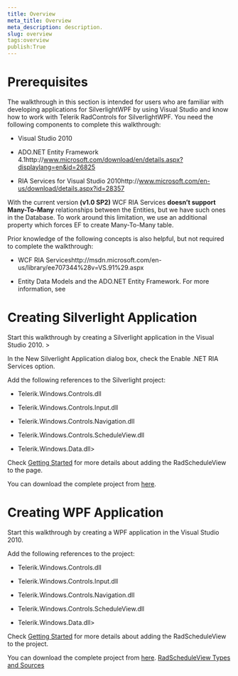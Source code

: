 ```yaml
---
title: Overview
meta_title: Overview
meta_description: description.
slug: overview
tags:overview
publish:True
---
```



# Prerequisites

The walkthrough in this section is intended for users who are familiar with developing applications for SilverlightWPF by using Visual Studio and know how to work with Telerik RadControls for SilverlightWPF. You need the following components to complete this walkthrough:

* Visual Studio 2010

* ADO.NET Entity Framework 4.1http://www.microsoft.com/download/en/details.aspx?displaylang=en&id=26825

* RIA Services for Visual Studio 2010http://www.microsoft.com/en-us/download/details.aspx?id=28357



With the current version __(v1.0 SP2)__ WCF RIA Services __doesn’t support Many-To-Many__  relationships between the Entities, but we have such ones in the Database. To work around this limitation, we use an additional property which forces EF to create 
Many-To-Many table.
      	

Prior knowledge of the following concepts is also helpful, but not required to complete the walkthrough:

* WCF RIA Serviceshttp://msdn.microsoft.com/en-us/library/ee707344%28v=VS.91%29.aspx

* Entity Data Models and the ADO.NET Entity Framework. For more information, see 
      		

# Creating Silverlight Application

Start this walkthrough by creating a Silverlight application in the Visual Studio 2010.
	>

In the New Silverlight Application dialog box, check the Enable .NET RIA Services option.

Add the following references to the Silverlight project:

* Telerik.Windows.Controls.dll

* Telerik.Windows.Controls.Input.dll

* Telerik.Windows.Controls.Navigation.dll

* Telerik.Windows.Controls.ScheduleView.dll

* Telerik.Windows.Data.dll>

Check [Getting Started]({{slug:getting-started}}) for more details about adding the RadScheduleView to the page.

You can download the complete project from 
        [here](http://www.telerik.com/community/code-library/silverlight/scheduleview/binding-to-database-example.aspx).
        

# Creating WPF Application

Start this walkthrough by creating a WPF application in the Visual Studio 2010.
	

Add the following references to the project:

* Telerik.Windows.Controls.dll

* Telerik.Windows.Controls.Input.dll

* Telerik.Windows.Controls.Navigation.dll

* Telerik.Windows.Controls.ScheduleView.dll

* Telerik.Windows.Data.dll>

Check [Getting Started]({{slug:getting-started}}) for more details about adding the RadScheduleView to the project.

You can download the complete project from 
        [here](http://www.telerik.com/community/code-library/wpf/scheduleview/binding-to-database-example.aspx).
        [RadScheduleView Types and Sources]({{slug:radscheduleview-types-and-sources}})
